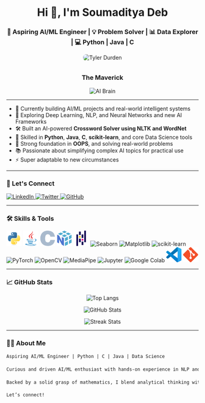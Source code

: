 <h1 align="center">Hi 👋, I'm Soumaditya Deb</h1>
<h3 align="center">🚀 Aspiring AI/ML Engineer | 💡 Problem Solver | 📊 Data Explorer | 💻 Python | Java | C</h3>

<p align="center">
  <img src="https://images5.fanpop.com/image/photos/26300000/Movie-Stills-tyler-durden-26310017-1200-783.jpg" 
       width="600" alt="Tyler Durden" style="border-radius:8px; margin-bottom: 20px;" />
</p>

<h3 align="center" style="margin-top: 0;">The Maverick</h3>
<p align="center" style="margin-top: 5px;">
  <img src="https://media.giphy.com/media/l41Yq0HjS31T642Fq/giphy.gif" width="150" alt="AI Brain" />
</p>

---

- 🔭 Currently building AI/ML projects and real-world intelligent systems  
- 🧠 Exploring Deep Learning, NLP, and Neural Networks and new AI Frameworks  
- 🛠️ Built an AI-powered **Crossword Solver using NLTK and WordNet**  
- 🧰 Skilled in **Python**, **Java**, **C**, **scikit-learn**, and core Data Science tools  
- 🎯 Strong foundation in **OOPS**, and solving real-world problems  
- 📚 Passionate about simplifying complex AI topics for practical use
- ⚡ Super adaptable to new circumstances

---

### 🧩 Let's Connect

<p align="left">
  <a href="http://www.linkedin.com/in/soumaditya-deb-5245b8359" target="_blank">
    <img src="https://raw.githubusercontent.com/rahuldkjain/github-profile-readme-generator/master/src/images/icons/Social/linked-in-alt.svg" alt="LinkedIn" width="40" height="40"/>
  </a>
  <a href="https://x.com/Jonty0073" target="_blank">
    <img src="https://raw.githubusercontent.com/rahuldkjain/github-profile-readme-generator/master/src/images/icons/Social/twitter.svg" alt="Twitter" width="40" height="40"/>
  </a>
  <a href="https://github.com/Jontybr18211" target="_blank">
    <img src="https://raw.githubusercontent.com/rahuldkjain/github-profile-readme-generator/master/src/images/icons/Social/github.svg" alt="GitHub" width="40" height="40"/>
  </a>
</p>

---

### 🛠️ Skills & Tools

<p align="left">
  <img src="https://raw.githubusercontent.com/devicons/devicon/master/icons/python/python-original.svg" alt="Python" width="40" height="40"/>
  <img src="https://raw.githubusercontent.com/devicons/devicon/master/icons/java/java-original.svg" alt="Java" width="40" height="40"/>
  <img src="https://raw.githubusercontent.com/devicons/devicon/master/icons/c/c-original.svg" alt="C" width="40" height="40"/>
  <img src="https://raw.githubusercontent.com/devicons/devicon/master/icons/numpy/numpy-original.svg" alt="NumPy" width="40" height="40"/>
  <img src="https://raw.githubusercontent.com/devicons/devicon/master/icons/pandas/pandas-original.svg" alt="Pandas" width="40" height="40"/>
  <img src="https://seaborn.pydata.org/_images/logo-mark-lightbg.svg" alt="Seaborn" width="40" height="40"/>
  <img src="https://matplotlib.org/_static/images/logo2.svg" alt="Matplotlib" width="40" height="40"/>
  <img src="https://upload.wikimedia.org/wikipedia/commons/0/05/Scikit_learn_logo_small.svg" alt="scikit-learn" width="40" height="40"/>
  <img src="https://www.vectorlogo.zone/logos/pytorch/pytorch-icon.svg" alt="PyTorch" width="40" height="40"/>
  <img src="https://opencv.org/wp-content/uploads/2020/07/cropped-OpenCV_logo_white_600x.png" alt="OpenCV" width="40" height="40"/>
  <img src="https://mediapipe.dev/images/logo.png" alt="MediaPipe" width="40" height="40"/>
  <img src="https://upload.wikimedia.org/wikipedia/commons/3/38/Jupyter_logo.svg" alt="Jupyter" width="40" height="40"/>
  <img src="https://colab.research.google.com/img/colab_favicon_256px.png" alt="Google Colab" width="40" height="40"/>
  <img src="https://raw.githubusercontent.com/devicons/devicon/master/icons/vscode/vscode-original.svg" alt="VS Code" width="40" height="40"/>
  <img src="https://raw.githubusercontent.com/devicons/devicon/master/icons/git/git-original.svg" alt="Git" width="40" height="40"/>
</p>

---

### 📈 GitHub Stats

<p align="center">
  <img src="https://github-readme-stats.vercel.app/api/top-langs/?username=Jontybr18211&layout=compact&theme=radical" alt="Top Langs" />
</p>

<p align="center">
  <img src="https://github-readme-stats.vercel.app/api?username=Jontybr18211&show_icons=true&theme=radical" alt="GitHub Stats" />
</p>

<p align="center">
  <img src="https://github-readme-streak-stats.herokuapp.com?user=Jontybr18211&theme=radical&date_format=M%20j%5B%2C%20Y%5D" alt="Streak Stats" />
</p>

---

### 👨‍💻 About Me

```txt
Aspiring AI/ML Engineer | Python | C | Java | Data Science

Curious and driven AI/ML enthusiast with hands-on experience in NLP and real-world problem solving. Built an ML-powered crossword solver using NLTK and WordNet. Proficient in Python, scikit-learn, C, and Java with a strong foundation in OOPs and advanced programming concepts.

Backed by a solid grasp of mathematics, I blend analytical thinking with practical insights to approach AI challenges creatively. Passionate about simplifying complex topics and sharing knowledge. Actively exploring deep learning, neural networks, and AI research. Open to exciting opportunities to learn, contribute, and grow in the world of AI.

Let’s connect!
